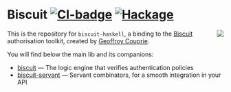# Biscuit [![CI-badge][CI-badge]][CI-url] [![Hackage][hackage]][hackage-url]

<img src="https://raw.githubusercontent.com/divarvel/biscuit-haskell/main/assets/biscuit-logo.png" align=right>

This is the repository for `biscuit-haskell`, a binding to the [Biscuit][biscuit]  
authorisation toolkit, created by [Geoffroy Couprie][gcouprie].

You will find below the main lib and its companions:

* [biscuit](./biscuit/) — The logic engine that verifies authentication policies
* [biscuit-servant](./biscuit-servant) — Servant combinators, for a smooth integration in your API

[CI-badge]: https://img.shields.io/github/workflow/status/Divarvel/biscuit-haskell/CI?style=flat-square
[CI-url]: https://github.com/Divarvel/biscuit-haskell/actions
[Hackage]: https://img.shields.io/hackage/v/biscuit-haskell?color=purple&style=flat-square
[hackage-url]: https://hackage.haskell.org/package/biscuit-servant
[gcouprie]: https://github.com/geal
[biscuit]: https://www.clever-cloud.com/blog/engineering/2021/04/12/introduction-to-biscuit/
